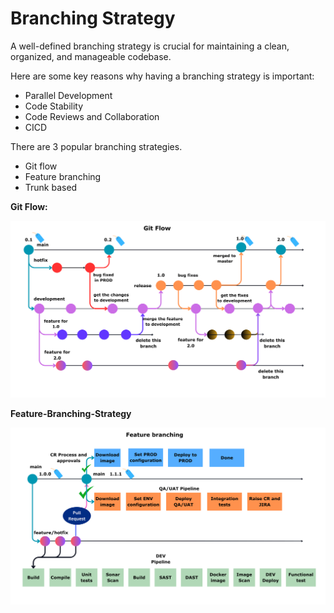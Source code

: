 # Branching Strategy

A well-defined branching strategy is crucial for maintaining a clean, organized, and manageable codebase.

Here are some key reasons why having a branching strategy is important:
* Parallel Development
* Code Stability
* Code Reviews and Collaboration
* CICD

There are 3 popular branching strategies.

* Git flow
* Feature branching
* Trunk based

**Git Flow:**

![alt text](git-flow.svg)

**Feature-Branching-Strategy**

![alt text](feature.svg)